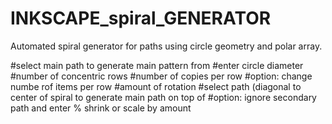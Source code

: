 # INKSCAPE_spiral_GENERATOR
Automated spiral generator for paths using circle geometry and polar array. 

#select main path to generate main pattern from
#enter circle diameter
#number of concentric rows
#number of copies per row
#option: change numbe rof items per row
#amount of rotation
#select path (diagonal to center of spiral to generate main path on top of
#option: ignore secondary path and enter % shrink or scale by amount

